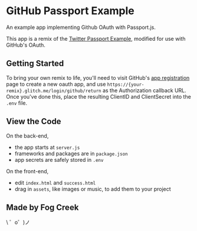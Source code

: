 GitHub Passport Example
========================

An example app implementing Github OAuth with Passport.js.

This app is a remix of the [Twitter Passport Example](https://glitch.com/~twitter-passport-example), modified for use with GitHub's OAuth.

## Getting Started

To bring your own remix to life, you'll need to visit GitHub's [app registration](https://github.com/settings/applications/new) page to create a new oauth app, and use `https://{your-remix}.glitch.me/login/github/return` as the Authorization callback URL.  Once you've done this, place the resulting ClientID and ClientSecret into the `.env` file. 

## View the Code

On the back-end,
- the app starts at `server.js`
- frameworks and packages are in `package.json`
- app secrets are safely stored in `.env`

On the front-end,
- edit `index.html` and `success.html`
- drag in `assets`, like images or music, to add them to your project


Made by Fog Creek
-----------------

\ ゜o゜)ノ
